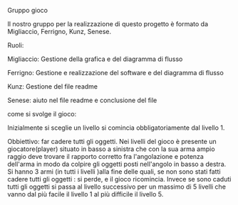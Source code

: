 Gruppo gioco

Il nostro gruppo per la realizzazione di questo progetto è formato da Migliaccio, Ferrigno, Kunz, Senese.
 
Ruoli:

Migliaccio: Gestione della grafica e del diagramma di flusso

Ferrigno: Gestione e realizzazione del software e del diagramma di flusso

Kunz: Gestione del file readme

Senese: aiuto nel file readme e conclusione del file 

come si svolge il gioco:

Inizialmente si sceglie un livello si comincia obbligatoriamente dal livello 1. 

Obbiettivo: far cadere tutti gli oggetti.
Nei livelli del gioco è presente un giocatore(player) situato in basso a sinistra  che con la sua arma ampio raggio deve trovare il rapporto corretto  fra l'angolazione e potenza dell'arma  in modo da colpire gli oggetti posti nell'angolo in basso a destra. Si hanno 3 armi (in tutti i livelli )alla fine delle quali, se non sono stati fatti cadere tutti gli oggetti : si perde, e il gioco ricomincia. Invece se sono caduti tutti gli oggetti si passa al livello successivo per un massimo di 5 livelli che vanno dal più facile il livello 1 al più difficile il livello 5.
